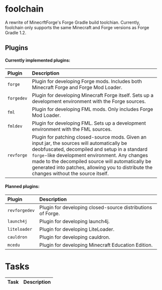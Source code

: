# foolchain
A rewrite of MinecrftForge's Forge Gradle build toolchian. Currently, foolchain only supports the same Minecraft and Forge versions as Forge Gradle 1.2.

## Plugins
#### Currently implemented plugins:
| Plugin | Description |
| :--- | :--- |
| `forge` | Plugin for developing Forge mods. Includes both Minecraft Forge and Forge Mod Loader. |
| `forgedev` | Plugin for developing Minecraft Forge itself. Sets up a development environment with the Forge sources. |
| `fml` | Plugin for developing FML mods. Only includes Forge Mod Loader. |
| `fmldev` | Plugin for developing FML. Sets up a development environment with the FML sources. |
| `revforge` | Plugin for patching closed-source mods. Given an input jar, the sources will automatically be deobfuscated, decompiled and setup in a standard `forge`-like development environment. Any changes made to the decompiled source will automatically be generated into patches, allowing you to distribute the changes without the source itself. |

#### Planned plugins:
| Plugin | Description |
| :--- | :--- |
| `revforgedev` | Plugin for developing closed-source distributions of Forge. |
| `launch4j` | Plugin for developing launch4j. |
| `liteloader` | Plugin for developing LiteLoader. |
| `cauldron` | Plugin for developing cauldron. |
| `mcedu` | Plugin for developing Minecraft Education Edition. |

# Tasks
| Task | Description |
| :--- | :--- |
